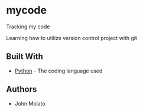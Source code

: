 # mycode
Tracking my code

Learning how to utilize version control project with git

## Built With

* [Python](https://www.python.org/) - The coding language used

## Authors

* John Molato 
